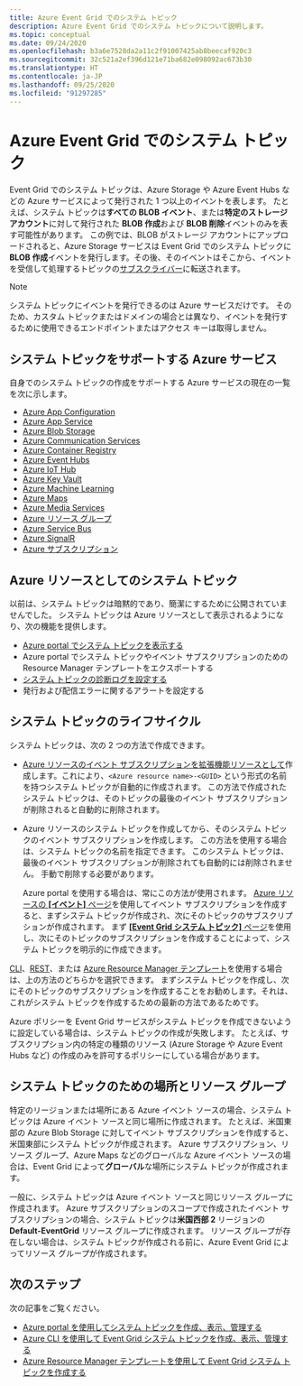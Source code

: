 ```yaml
---
title: Azure Event Grid でのシステム トピック
description: Azure Event Grid でのシステム トピックについて説明します。
ms.topic: conceptual
ms.date: 09/24/2020
ms.openlocfilehash: b3a6e7528da2a11c2f91007425ab8beecaf920c3
ms.sourcegitcommit: 32c521a2ef396d121e71ba682e098092ac673b30
ms.translationtype: HT
ms.contentlocale: ja-JP
ms.lasthandoff: 09/25/2020
ms.locfileid: "91297285"
---
```

# <a name="system-topics-in-azure-event-grid"></a>Azure Event Grid でのシステム トピック
Event Grid でのシステム トピックは、Azure Storage や Azure Event Hubs などの Azure サービスによって発行された 1 つ以上のイベントを表します。 たとえば、システム トピックは**すべての BLOB イベント**、または**特定のストレージ アカウント**に対して発行された **BLOB 作成**および **BLOB 削除**イベントのみを表す可能性があります。 この例では、BLOB がストレージ アカウントにアップロードされると、Azure Storage サービスは Event Grid でのシステム トピックに **BLOB 作成**イベントを発行します。その後、そのイベントはそこから、イベントを受信して処理するトピックの[サブスクライバー](event-handlers.md)に転送されます。 

> [!NOTE] 
> システム トピックにイベントを発行できるのは Azure サービスだけです。 そのため、カスタム トピックまたはドメインの場合とは異なり、イベントを発行するために使用できるエンドポイントまたはアクセス キーは取得しません。

## <a name="azure-services-that-support-system-topics"></a>システム トピックをサポートする Azure サービス
自身でのシステム トピックの作成をサポートする Azure サービスの現在の一覧を次に示します。

- [Azure App Configuration](event-schema-app-configuration.md)
- [Azure App Service](event-schema-app-service.md)
- [Azure Blob Storage](event-schema-blob-storage.md)
- [Azure Communication Services](event-schema-communication-services.md) 
- [Azure Container Registry](event-schema-container-registry.md)
- [Azure Event Hubs](event-schema-event-hubs.md)
- [Azure IoT Hub](event-schema-iot-hub.md)
- [Azure Key Vault](event-schema-key-vault.md)
- [Azure Machine Learning](event-schema-machine-learning.md)
- [Azure Maps](event-schema-azure-maps.md)
- [Azure Media Services](event-schema-media-services.md)
- [Azure リソース グループ](event-schema-resource-groups.md)
- [Azure Service Bus](event-schema-service-bus.md)
- [Azure SignalR](event-schema-azure-signalr.md)
- [Azure サブスクリプション](event-schema-subscriptions.md)

## <a name="system-topics-as-azure-resources"></a>Azure リソースとしてのシステム トピック
以前は、システム トピックは暗黙的であり、簡潔にするために公開されていませんでした。 システム トピックは Azure リソースとして表示されるようになり、次の機能を提供します。

- [Azure portal でシステム トピックを表示する](create-view-manage-system-topics.md#view-all-system-topics)
- Azure portal でシステム トピックやイベント サブスクリプションのための Resource Manager テンプレートをエクスポートする
- [システム トピックの診断ログを設定する](enable-diagnostic-logs-topic.md#enable-diagnostic-logs-for-a-system-topic)
- 発行および配信エラーに関するアラートを設定する 

## <a name="lifecycle-of-system-topics"></a>システム トピックのライフサイクル
システム トピックは、次の 2 つの方法で作成できます。 

- [Azure リソースのイベント サブスクリプションを拡張機能リソースとして](/rest/api/eventgrid/version2020-06-01/eventsubscriptions/createorupdate)作成します。これにより、`<Azure resource name>-<GUID>` という形式の名前を持つシステム トピックが自動的に作成されます。 この方法で作成されたシステム トピックは、そのトピックの最後のイベント サブスクリプションが削除されると自動的に削除されます。 
- Azure リソースのシステム トピックを作成してから、そのシステム トピックのイベント サブスクリプションを作成します。 この方法を使用する場合は、システム トピックの名前を指定できます。 このシステム トピックは、最後のイベント サブスクリプションが削除されても自動的には削除されません。 手動で削除する必要があります。 

    Azure portal を使用する場合は、常にこの方法が使用されます。 [Azure リソースの **[イベント]** ページ](blob-event-quickstart-portal.md#subscribe-to-the-blob-storage)を使用してイベント サブスクリプションを作成すると、まずシステム トピックが作成され、次にそのトピックのサブスクリプションが作成されます。 まず [ **[Event Grid システム トピック]** ページ](create-view-manage-system-topics.md#create-a-system-topic)を使用し、次にそのトピックのサブスクリプションを作成することによって、システム トピックを明示的に作成できます。 

[CLI](create-view-manage-system-topics-cli.md)、[REST](/rest/api/eventgrid/version2020-06-01/eventsubscriptions/createorupdate)、または [Azure Resource Manager テンプレート](create-view-manage-system-topics-arm.md)を使用する場合は、上の方法のどちらかを選択できます。 まずシステム トピックを作成し、次にそのトピックのサブスクリプションを作成することをお勧めします。それは、これがシステム トピックを作成するための最新の方法であるためです。

Azure ポリシーを Event Grid サービスがシステム トピックを作成できないように設定している場合は、システム トピックの作成が失敗します。 たとえば、サブスクリプション内の特定の種類のリソース (Azure Storage や Azure Event Hubs など) の作成のみを許可するポリシーにしている場合があります。 

## <a name="location-and-resource-group-for-a-system-topic"></a>システム トピックのための場所とリソース グループ
特定のリージョンまたは場所にある Azure イベント ソースの場合、システム トピックは Azure イベント ソースと同じ場所に作成されます。 たとえば、米国東部の Azure Blob Storage に対してイベント サブスクリプションを作成すると、米国東部にシステム トピックが作成されます。 Azure サブスクリプション、リソース グループ、Azure Maps などのグローバルな Azure イベント ソースの場合は、Event Grid によって**グローバル**な場所にシステム トピックが作成されます。 

一般に、システム トピックは Azure イベント ソースと同じリソース グループに作成されます。 Azure サブスクリプションのスコープで作成されたイベント サブスクリプションの場合、システム トピックは**米国西部 2** リージョンの **Default-EventGrid** リソース グループに作成されます。 リソース グループが存在しない場合は、システム トピックが作成される前に、Azure Event Grid によってリソース グループが作成されます。 

## <a name="next-steps"></a>次のステップ
次の記事をご覧ください。 

- [Azure portal を使用してシステム トピックを作成、表示、管理する](create-view-manage-system-topics.md)
- [Azure CLI を使用して Event Grid システム トピックを作成、表示、管理する](create-view-manage-system-topics-cli.md)
- [Azure Resource Manager テンプレートを使用して Event Grid システム トピックを作成する](create-view-manage-system-topics-arm.md)
